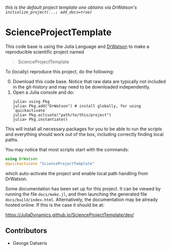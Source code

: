 _this is the default project template one obtains via DrWatson's `initialize_project(...; add_docs=true)`_

# ScienceProjectTemplate

This code base is using the Julia Language and
[DrWatson](https://juliadynamics.github.io/DrWatson.jl/stable/)
to make a reproducible scientific project named
> ScienceProjectTemplate

To (locally) reproduce this project, do the following:

0. Download this code base. Notice that raw data are typically not included in the
   git-history and may need to be downloaded independently.
1. Open a Julia console and do:
   ```
   julia> using Pkg
   julia> Pkg.add("DrWatson") # install globally, for using `quickactivate`
   julia> Pkg.activate("path/to/this/project")
   julia> Pkg.instantiate()
   ```

This will install all necessary packages for you to be able to run the scripts and
everything should work out of the box, including correctly finding local paths.

You may notice that most scripts start with the commands:
```julia
using DrWatson
@quickactivate "ScienceProjectTemplate"
```
which auto-activate the project and enable local path handling from DrWatson.


Some documentation has been set up for this project. It can be viewed by
running the file `docs/make.jl`, and then launching the generated file
`docs/build/index.html`.
Alternatively, the documentation may be already hosted online.
If this is the case it should be at:

https://JuliaDynamics.github.io/ScienceProjectTemplate/dev/

## Contributors
- George Datseris

